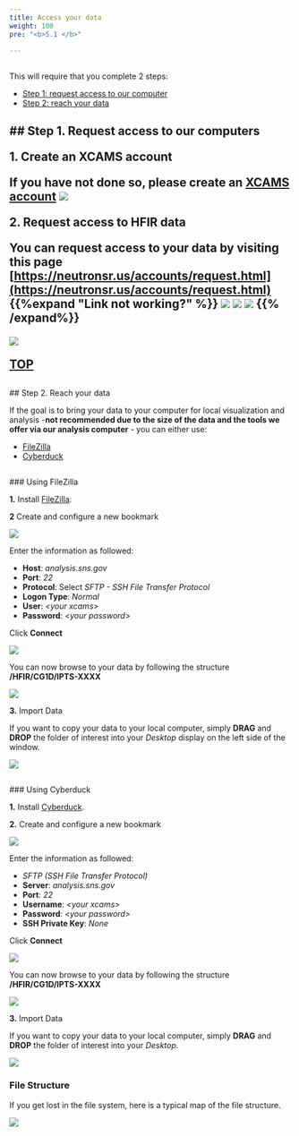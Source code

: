 ```yaml
---
title: Access your data
weight: 100
pre: "<b>5.1 </b>"

---
```


<h2 id='top'></h2>

This will require that you complete 2 steps:

 * <a href='#create_account'>Step 1: request access to our computer</a>
 * <a href='#reach_data'>Step 2: reach your data</a>

<h2 id='create_account'>
## <a href='#top' class='fa fa-arrow-up'></a> Step 1. Request access to our computers

**1.** Create an XCAMS account

If you have not done so, please create an [XCAMS account](https://xcams.ornl.gov/xcams/groups/prpsl_user/index.shtml)
<img src='/tutorial/how_to_access_data/images/ipts_access.png' />

**2.** Request access to HFIR data

You can request access to your data by visiting this page [https://neutronsr.us/accounts/request.html](https://neutronsr.us/accounts/request.html)
{{%expand "Link not working?" %}}
<img src='/tutorial/how_to_access_data/images/request_hfir_access_1.png' />
<img src='/tutorial/how_to_access_data/images/request_hfir_access_2.png' />
<img src='/tutorial/how_to_access_data/images/request_hfir_access_3.png' />
{{% /expand%}}

<img src='/tutorial/how_to_access_data/images/hfir_access.png' />

<a href='#top'>TOP</a>
<h2 id='reach_data'></h2>
## <a href='#top' class='fa fa-arrow-up'></a> Step 2. Reach your data

If the goal is to bring your data to your computer for local visualization and analysis -**not recommended due to the size of the data
and the tools we offer via our analysis computer** - you can either use:

<ul>
  <li><a href='#filezilla'>FileZilla</a></li>
  <li><a href='#cyberduck'>Cyberduck</a></li>
</ul>

<h2 id='filezilla'></h2>
### Using FileZilla

**1.** Install [FileZilla](https://sourceforge.net/projects/filezilla).

**2** Create and configure a new bookmark

<img src='/tutorial/how_to_access_data/images/filezilla_bookmark.png' />

Enter the information as followed:

 * **Host**: *analysis.sns.gov*
 * **Port**: *22*
 * **Protocol**: Select *SFTP - SSH File Transfer Protocol*
 * **Logon Type**: *Normal*
 * **User**: *\<your xcams>*
 * **Password**: *\<your password>*

 Click **Connect**

<img src='/tutorial/how_to_access_data/images/filezilla_configure.png' />

You can now browse to your data by following the structure **/HFIR/CG1D/IPTS-XXXX**

<img src='/tutorial/how_to_access_data/images/filezilla_browse.png' />

**3.** Import Data

If you want to copy your data to your local computer, simply **DRAG** and **DROP** the folder of interest into your
*Desktop* display on the left side of the window.

<img src='/tutorial/how_to_access_data/images/filezilla_export.gif' />



<h2 id='cyberduck'></h2>
### Using Cyberduck

**1.** Install [Cyberduck](https://cyberduck.io/).

**2.** Create and configure a new bookmark

<img src='/tutorial/how_to_access_data/images/cyberduck_bookmark.png' />

Enter the information as followed:

 * *SFTP (SSH File Transfer Protocol)*
 * **Server**: *analysis.sns.gov*
 * **Port**: *22*
 * **Username**: *\<your xcams>*
 * **Password**: *\<your password>*
 * **SSH Private Key**: *None*

 Click **Connect**

<img src='/tutorial/how_to_access_data/images/cyberduck_configure.png' />

You can now browse to your data by following the structure **/HFIR/CG1D/IPTS-XXXX**

<img src='/tutorial/how_to_access_data/images/cyberduck_browse.png' />

**3.** Import Data

If you want to copy your data to your local computer, simply **DRAG** and **DROP** the folder of interest into your
*Desktop*.

<img src='/tutorial/how_to_access_data/images/cyberduck_export.gif' />

### File Structure

If you get lost in the file system, here is a typical map of the file structure.

<img src='/tutorial/how_to_access_data/images/file_structure.png' />



<a href='#top' class='fa fa-arrow-up'></a>
